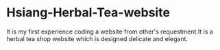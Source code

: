 # Hsiang-Herbal-Tea-website
It is my first experience coding a website from other's requestment.It is a herbal tea shop website which is designed delicate and elegant.

